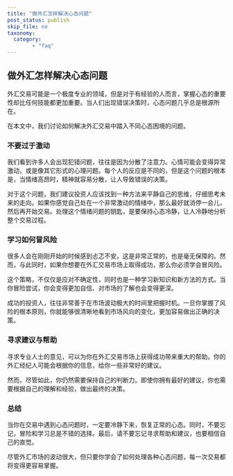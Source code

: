 ```yaml
---
title: "做外汇怎样解决心态问题"
post_status: publish
skip_file: no
taxonomy:
  category:
        - "faq"
---
```


## 做外汇怎样解决心态问题

外汇交易可能是一个极度专业的领域，但是对于有经验的人而言，掌握心态的重要性却比任何技能都更加重要。当人们出现错误决策时，心态问题几乎总是根源所在。

在本文中，我们讨论如何解决外汇交易中踏入不同心态困境的问题。

### 不要过于激动

我们看到许多人会出现犯错问题，往往是因为分散了注意力。心情可能会变得异常激动，或是像其它形式的心理问题。每个人的反应是不同的，但是这个问题的根本是，当情绪高昂时，精神就容易分散，让人导致错误的决策。

对于这个问题，我们建议投资人应该找到一种方法来平静自己的思维，仔细思考未来的走向。如果你感觉自己处在一个非常激动的情绪中，那么最好就消停一会儿，然后再开始交易。处理这个情绪问题的钥匙，是要保持心态冷静，让人冷静地分析整个交易过程。

### 学习如何冒风险

很多人会在刚刚开始的时候感到忐忑不安。这是非常正常的，也是毫无保障的。然而，与此同时，如果你想要在外汇交易市场上取得成功，那么你必须学会冒风险。

这个策略，不仅仅是应对不确定性，同时也是一种学习新知识和新方法的方式。当你冒险尝试，你会变得更加自信、对市场的了解也会变得更深。

成功的投资人，往往非常善于在市场波动极大的时间里把握时机。一旦你掌握了风险的根本原则，你就能够很清晰地看到市场风向的变化，更加容易做出正确的决策。

### 寻求建议与帮助

寻求专业人士的意见，可以为你在外汇交易市场上获得成功带来重大的帮助。你的外汇经纪人可能会根据你的信息，给你一些非常好的建议。

然而，尽管如此，你仍然需要保持自己的判断力。即使你拥有最好的建议，你也需要根据自己的理解和经验，做出最终的决策。

### 总结

当你在交易中遇到心态问题时，一定要冷静下来，恢复正常的心态。同时，不要忘记，冒险和学习总是不错的选择。最后，请不要忘记寻求帮助和建议，也要相信自己的直觉。

尽管外汇市场的波动很大，但只要你学会了如何处理各种心态问题，每一次交易都将变得更容易掌握。
